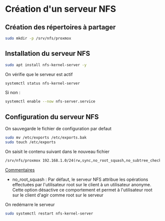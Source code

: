 
# Création d'un serveur NFS

## Création des répertoires à partager

```bash
sudo mkdir -p /srv/nfs/proxmox 
```

## Installation du serveur NFS

```bash
sudo apt install nfs-kernel-server -y
```

On vérifie que le serveur est actif

```bash
systemctl status nfs-kernel-server
```

Si non :

```bash
systemctl enable --now nfs-server.service
```


## Configuration du serveur NFS

On sauvegarde le fichier de configuration par defaut

```bash
sudo mv /etc/exports /etc/exports.bak
sudo touch /etc/exports
```

On saisit le contenu suivant dans le nouveau fichier

```txt 
/srv/nfs/proxmox 192.168.1.0/24(rw,sync,no_root_squash,no_subtree_check)
```

<u>Commentaires</u>
- no_root_squash : Par défaut, le serveur NFS attribue les opérations effectuées par l'utilisateur root sur le client à un utilisateur anonyme. Cette option désactive ce comportement et permet à l'utilisateur root sur le client d'agir comme root sur le serveur

On redémarre le serveur

```bash
sudo systemctl restart nfs-kernel-server
```